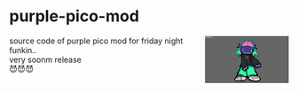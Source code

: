# purple-pico-mod
<p align="left">
<img src="https://github.com/k11sann/purple-pico-mod/blob/main/leaks/upload_TWIT2.gif" align="right" width=30% height=30% alt="">
source code of purple pico mod for friday night funkin..
<br>very soonm release
<br>😈😈😈
</p>
